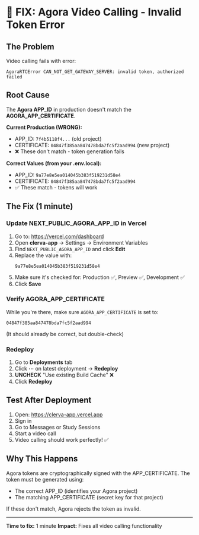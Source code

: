 # 🎥 FIX: Agora Video Calling - Invalid Token Error

## The Problem

Video calling fails with error:
```
AgoraRTCError CAN_NOT_GET_GATEWAY_SERVER: invalid token, authorized failed
```

## Root Cause

The **Agora APP_ID** in production doesn't match the **AGORA_APP_CERTIFICATE**.

**Current Production (WRONG):**
- APP_ID: `7f4b5118f4...` (old project)
- CERTIFICATE: `04847f385aa847478bda7fc5f2aad994` (new project)
- ❌ These don't match - token generation fails

**Correct Values (from your .env.local):**
- APP_ID: `9a77e8e5ea014045b383f519231d58e4`
- CERTIFICATE: `04847f385aa847478bda7fc5f2aad994`
- ✅ These match - tokens will work

## The Fix (1 minute)

### Update NEXT_PUBLIC_AGORA_APP_ID in Vercel

1. Go to: https://vercel.com/dashboard
2. Open **clerva-app** → Settings → Environment Variables
3. Find `NEXT_PUBLIC_AGORA_APP_ID` and click **Edit**
4. Replace the value with:
   ```
   9a77e8e5ea014045b383f519231d58e4
   ```
5. Make sure it's checked for: Production ✅, Preview ✅, Development ✅
6. Click **Save**

### Verify AGORA_APP_CERTIFICATE

While you're there, make sure `AGORA_APP_CERTIFICATE` is set to:
```
04847f385aa847478bda7fc5f2aad994
```

(It should already be correct, but double-check)

### Redeploy

1. Go to **Deployments** tab
2. Click **⋯** on latest deployment → **Redeploy**
3. **UNCHECK** "Use existing Build Cache" ❌
4. Click **Redeploy**

## Test After Deployment

1. Open: https://clerva-app.vercel.app
2. Sign in
3. Go to Messages or Study Sessions
4. Start a video call
5. Video calling should work perfectly! ✅

## Why This Happens

Agora tokens are cryptographically signed with the APP_CERTIFICATE. The token must be generated using:
- The correct APP_ID (identifies your Agora project)
- The matching APP_CERTIFICATE (secret key for that project)

If these don't match, Agora rejects the token as invalid.

---

**Time to fix:** 1 minute
**Impact:** Fixes all video calling functionality
